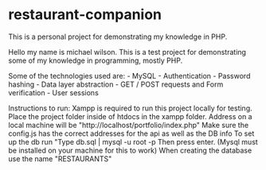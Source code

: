 # restaurant-companion
This is a personal project for demonstrating my knowledge in PHP.  

Hello my name is michael wilson.
This is a test project for demonstrating some of my knowledge in programming, mostly PHP.

Some of the technologies used are:
				- MySQL
        - Authentication
        - Password hashing
        - Data layer abstraction
        - GET / POST requests and Form verification
        - User sessions 

Instructions to run:
        Xampp is required to run this project locally for testing.
	Place the project folder inside of htdocs in the xampp folder.
	Address on a local machine will be "http://localhost/portfolio/index.php"
        Make sure the config.js has the correct addresses for the api as well as the DB info
        To set up the db run "Type db.sql | mysql -u root -p
        Then press enter. (Mysql must be installed on your machine for this to work)
        When creating the database use the name "RESTAURANTS"
	
        
				

